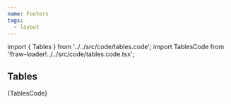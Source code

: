```yaml
---
name: Footers
tags:
  - layout
---
```


<!-- CODE IMPORTS -->

import { Tables } from '../../src/code/tables.code';
import TablesCode from '!!raw-loader!../../src/code/tables.code.tsx';

<!-- END CODE IMPORTS -->

## Tables

<ThemeWrapper>
<Tables />
</ThemeWrapper>
<CodeBlock>{TablesCode}</CodeBlock>
